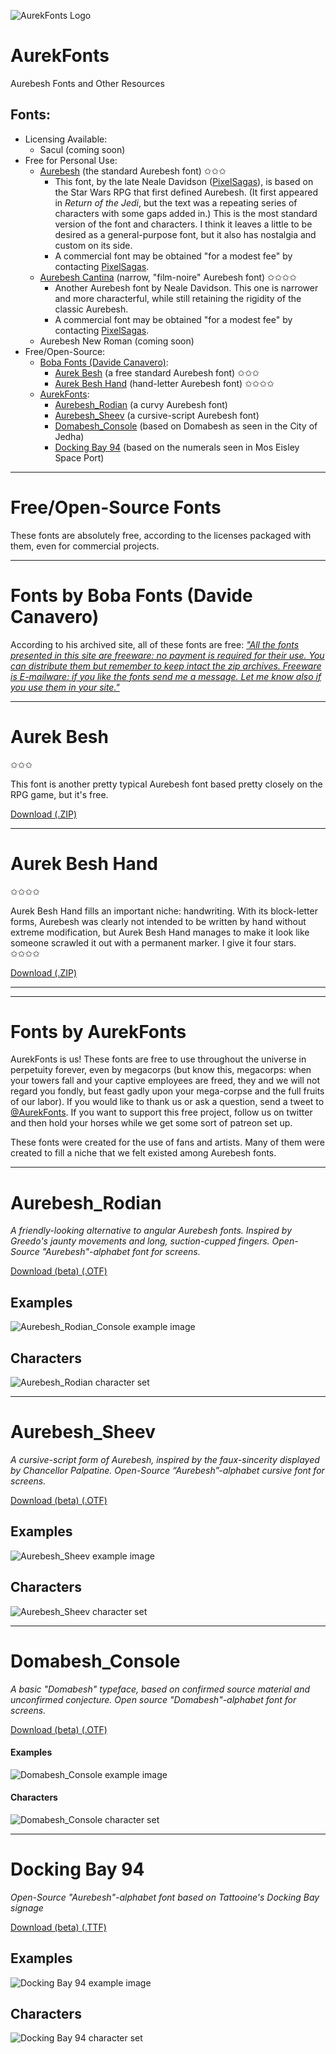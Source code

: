 ![AurekFonts Logo](https://avatars0.githubusercontent.com/u/62573193?s=200&v=4 "AurekFonts Logo")
# AurekFonts
Aurebesh Fonts and Other Resources

## Fonts:
- Licensing Available:
  - Sacul (coming soon)
- Free for Personal Use:
  - [Aurebesh](https://www.dafont.com/aurebesh.font) (the standard Aurebesh font) ✩✩✩
    - This font, by the late Neale Davidson ([PixelSagas](pixelsagas.com)), is based on the Star Wars RPG that first defined Aurebesh. (It first appeared in _Return of the Jedi_, but the text was a repeating series of characters with some gaps added in.) This is the most standard version of the font and characters. I think it leaves a little to be desired as a general-purpose font, but it also has nostalgia and custom on its side.
    - A commercial font may be obtained "for a modest fee" by contacting [PixelSagas](http://www.pixelsagas.com/?page_id=3933).
  - [Aurebesh Cantina](https://www.dafont.com/aurebesh-cantina.font) (narrow, "film-noire" Aurebesh font) ✩✩✩✩
    - Another Aurebesh font by Neale Davidson. This one is narrower and more characterful, while still retaining the rigidity of the classic Aurebesh.
    - A commercial font may be obtained "for a modest fee" by contacting [PixelSagas](http://www.pixelsagas.com/?page_id=3933).
  - Aurebesh New Roman (coming soon)
- Free/Open-Source:
  - [Boba Fonts (Davide Canavero)](https://aurekfonts.github.io/#fonts-by-boba-fonts-davide-canavero):
    - [Aurek Besh](https://aurekfonts.github.io/#aurek-besh) (a free standard Aurebesh font)  ✩✩✩
    - [Aurek Besh Hand](https://aurekfonts.github.io/#aurek-besh-hand) (hand-letter Aurebesh font) ✩✩✩✩
  - [AurekFonts](https://aurekfonts.github.io/#fonts-by-aurekfonts):
    - [Aurebesh_Rodian](https://aurekfonts.github.io/#aurebesh_rodian) (a curvy Aurebesh font)
    - [Aurebesh_Sheev](https://aurekfonts.github.io/#aurebesh_sheev) (a cursive-script Aurebesh font)
    - [Domabesh_Console](https://aurekfonts.github.io/#domabesh_console) (based on Domabesh as seen in the City of Jedha)
    - [Docking Bay 94](https://aurekfonts.github.io/#docking-bay-94) (based on the numerals seen in Mos Eisley Space Port)



----------

# Free/Open-Source Fonts

These fonts are absolutely free, according to the licenses packaged with them, even for commercial projects.

----------

# Fonts by Boba Fonts (Davide Canavero)
According to his archived site, all of these fonts are free: _["All the fonts presented in this site are freeware: no payment is required for their use. You can distribute them but remember to keep intact the zip archives. Freeware is E-mailware: if you like the fonts send me a message. Let me know also if you use them in your site."](https://web.archive.org/web/20010719193340/http://www.swfans.net/multimedia/bobafonts/about.shtml)_

----------

# Aurek Besh
✩✩✩

This font is another pretty typical Aurebesh font based pretty closely on the RPG game, but it's free.

[Download (.ZIP)](https://github.com/AurekFonts/AurekFonts.github.io/raw/master/boba-fonts_aurek-besh.zip)

----------

# Aurek Besh Hand
✩✩✩✩

Aurek Besh Hand fills an important niche: handwriting. With its block-letter forms, Aurebesh was clearly not intended to be written by hand without extreme modification, but Aurek Besh Hand manages to make it look like someone scrawled it out with a permanent marker. I give it four stars. ✩✩✩✩

[Download (.ZIP)](https://github.com/AurekFonts/AurekFonts.github.io/raw/master/boba-fonts_aurek-besh-hand.zip)

----------
----------

# Fonts by AurekFonts

AurekFonts is us! These fonts are free to use throughout the universe in perpetuity forever, even by megacorps (but know this, megacorps: when your towers fall and your captive employees are freed, they and we will not regard you fondly, but feast gadly upon your mega-corpse and the full fruits of our labor). If you would like to thank us or ask a question, send a tweet to [@AurekFonts](https://twitter.com/AurekFonts). If you want to support this free project, follow us on twitter and then hold your horses while we get some sort of patreon set up.

These fonts were created for the use of fans and artists. Many of them were created to fill a niche that we felt existed among Aurebesh fonts.

----------
# Aurebesh_Rodian
_A friendly-looking alternative to angular Aurebesh fonts. Inspired by Greedo's jaunty movements and long, suction-cupped fingers. Open-Source "Aurebesh"-alphabet font for screens._

[Download (beta) (.OTF)](https://github.com/AurekFonts/Aurebesh_Rodian/raw/master/Aurebesh_Rodian_beta.otf)

## Examples
![Aurebesh_Rodian_Console example image](https://github.com/AurekFonts/Aurebesh_Rodian/blob/master/Aurebesh%20Rodian%20example.png?raw=true "Example: Needo Kableedo's")
## Characters
![Aurebesh_Rodian character set](https://github.com/AurekFonts/Aurebesh_Rodian/blob/master/Aurebesh_Rodian-charset.png?raw=true "Aurebesh_Rodian character set")


----------
# Aurebesh_Sheev
_A cursive-script form of Aurebesh, inspired by the faux-sincerity displayed by Chancellor Palpatine. Open-Source “Aurebesh”-alphabet cursive font for screens._

[Download (beta) (.OTF)](https://github.com/AurekFonts/Aurebesh_Sheev/raw/master/Aurebesh_Sheev_beta.otf)

## Examples
![Aurebesh_Sheev example image](https://github.com/AurekFonts/Aurebesh_Sheev/blob/master/Aurebesh_Sheev_beta-example.png?raw=true "Example: Order 66")
## Characters
![Aurebesh_Sheev character set](https://github.com/AurekFonts/Aurebesh_Sheev/blob/master/Aurebesh_Sheev_beta-charset.png?raw=true "Aurebesh_Sheev_beta character set")


----------
# Domabesh_Console
_A basic "Domabesh" typeface, based on confirmed source material and unconfirmed conjecture. Open source "Domabesh"-alphabet font for screens._

[Download (beta) (.OTF)](https://github.com/AurekFonts/Domabesh_Console/raw/master/Domabesh_Console_beta.otf)

#### Examples
![Domabesh_Console example image](https://github.com/AurekFonts/Domabesh_Console/blob/master/IAmOne.png?raw=true "Example: 'I am one with the Force; the Force is with me.'")
#### Characters
![Domabesh_Console character set](https://github.com/AurekFonts/Domabesh_Console/blob/master/Domabesh_Console-CharacterSet-y.png?raw=true)


----------
# Docking Bay 94
_Open-Source "Aurebesh"-alphabet font based on Tattooine's Docking Bay signage_

[Download (beta) (.TTF)](https://github.com/AurekFonts/DockingBay94/raw/master/docking-bay-94.ttf)

## Examples
![Docking Bay 94 example image]( https://github.com/AurekFonts/DockingBay94/blob/master/docking-bay-94-font-example-69.png?raw=true "Example: Nice.")
## Characters
![Docking Bay 94 character set](https://github.com/AurekFonts/DockingBay94/blob/master/docking-bay-94-charset.png?raw=true "Docking Bay 94_beta character set")

